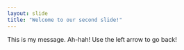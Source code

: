 ```yaml
---
layout: slide
title: "Welcome to our second slide!"
---
```

This is my message. Ah-hah!
Use the left arrow to go back!